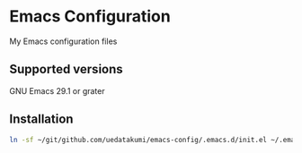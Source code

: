 # Emacs Configuration

My Emacs configuration files

## Supported versions

GNU Emacs 29.1 or grater

## Installation

```sh
ln -sf ~/git/github.com/uedatakumi/emacs-config/.emacs.d/init.el ~/.emacs.d/init.el
```

